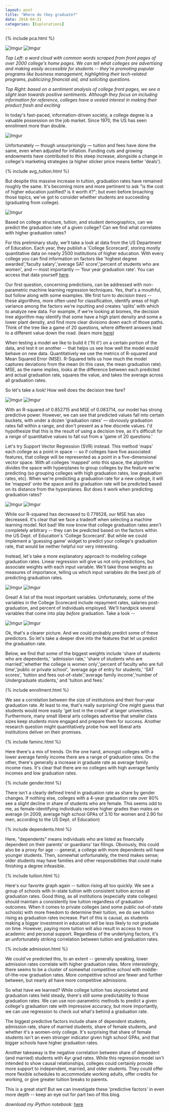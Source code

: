 ```yaml
---
layout: post
title: "Where do they graduate?"
date: 2018-04-21
categories: [Explorations]
---
```


<div markdown="0">
{% include pca.html %}
</div>

![Imgur](https://i.imgur.com/1LB0zl1.png)
![Imgur](https://i.imgur.com/cK1GrAn.png)

*Top Left: a word cloud with common words scraped from front pages of over
2000 college's home pages. We can tell what colleges are advertising and
making easily accessible for students -- they're promoting popular programs
like business management, highlighting their tech-related programs, publicizing
financial aid, and soliciting questions.*


*Top Right: based on a sentiment analysis of college front pages, we see a
slight lean towards positive sentiments. Although they focus on including
information for reference, colleges have a vested interest in making their
product fresh and exciting*

In today's fast-paced, information-driven society, a college degree is a valuable
possession on the job market. Since 1970, the US has seen enrollment more than double.

![Imgur](https://i.imgur.com/4zOeVoy.png)

Unfortunately —  though unsurprisingly — tuition and fees have done the same, even when adjusted for inflation. Funding cuts and growing endowments have contributed to this steep increase, alongside a change in college's marketing strategies (a higher sticker price means better 'deals').

<div markdown="0">
{% include avg_tuition.html %}
</div>

But despite this massive increase in tuition, graduation rates have remained roughly the same. It's becoming more and more pertinent to ask "is the cost of higher education justified? is it worth it?"; but even before broaching those topics, we've got to consider whether students are succeeding (graduating from college).

![Imgur](https://i.imgur.com/k6UvHjL.png)

Based on college structure, tuition, and student demographics, can we predict the graduation rate of a given college? Can we find what correlates with higher graduation rates?

For this preliminary study, we'll take a look at data from the US Department of Education. Each year, they publish a 'College Scorecard', storing mostly quantitative data on nearly 2500 institutions of higher education. With every college you can find information on factors like 'highest degree awarded','faculty salary','average SAT score','percent of students who are women', and — most importantly — 'four year graduation rate'. You can access that data yourself [here](https://collegescorecard.ed.gov/data/).

Our first question, concerning predictions, can be addressed with non-parametric machine learning regression techniques. Yes, that's a mouthful, but follow along with some examples. We first turn to *decision trees* -- these algorithms, more often used for classification, identify areas of high variance among the factors we're inputting and creates 'splits' with which to analyze new data. For example, if we're looking at biomes, the decision tree algorithm may identify that some have a high plant density and some a lower plant density, and find more clear divisions down each of those paths. Think of the tree like a game of 20 questions, where different answers lead to a different value down the road. (learn more [here](https://towardsdatascience.com/decision-trees-in-machine-learning-641b9c4e8052))

When testing a model we like to build it ('fit it') on a certain portion of the data, and test it on another -- that helps us see how well the model would behave on new data. Quantitatively we use the metrics of R-squared and Mean Squared Error (MSE). R-Squared tells us how much the model captures deviations from the mean (in this case, the mean graduation rate). MSE, as the name implies, looks at the difference between each predicted and actual graduation rate, squares the value, and takes the average across all graduation rates.

So let's take a look! How well does the decision tree fare?

![Imgur](https://i.imgur.com/sPNeX37.png)
![Imgur](https://i.imgur.com/PeTjZ2X.png)

With an R-squared of 0.852715 and MSE of 0.083714, our model has strong predictive power. However, we can see that predicted values fall into certain buckets, with under a dozen 'graduation rates' — obviously graduation rates fall within a range, and don't present as a few discrete values. I'd hypothesize that this is the result of using a decision tree, as it's difficult for a *range* of quantitative values to fall out from a 'game of 20 questions.'

Let's try Support Vector Regression (SVR) instead. This method 'maps' each college as a point in space -- so if colleges have five associated features, that college will be represented as a point in a five-dimensional vector space. With all colleges 'mapped' onto this space, the algorithm divides the space with hyperplanes to group colleges by the feature we're predicting (so grouping colleges with high graduation rates, low graduation rates, etc). When we're predicting a graduation rate for a new college, it will be 'mapped' onto the space and its graduation rate will be predicted based on its distance from the hyperplanes. But does it work when predicting graduation rates?


![Imgur](https://i.imgur.com/xOFoTzl.png)
![Imgur](https://i.imgur.com/uCA7p07.png)


While our R-squared has decreased to 0.779528, our MSE has also decreased. It's clear that we face a tradeoff when selecting a machine learning model. Not bad! We now know that college graduation rates aren't completely arbitrary -- they can be predicted based on the factors within the US Dept. of Education's 'College Scorecard'. But while we could implement a 'guessing game' widget to predict your college's graduation rate, that would be neither helpful nor very interesting.

Instead, let's take a more explanatory approach to modeling college graduation rates. Linear regression will give us not only predictions, but associate weights with each input variable. We'll take those weights as measures of importance, telling us which input variables do the best job of predicting graduation rates.

![Imgur](https://i.imgur.com/pD176A4.png)
![Imgur](https://i.imgur.com/Gf8O5DZ.png)

Great! A list of the most important variables. Unfortunately, some of the variables in the College Scorecard include repayment rates, salaries post-graduation, and percent of individuals employed. We'll handpick several variables that come into play *before* graduation. Take a look --

![Imgur](https://i.imgur.com/Wk9NFEy.png)
![Imgur](https://i.imgur.com/b6x6wdP.png)

Ok, that's a clearer picture. And we could probably predict some of these predictors. So let's take a deeper dive into the features that let us predict the graduation rate.

Below, we find that some of the biggest weights include 'share of students who are dependents,' 'admission rate,' 'share of students who are married','whether the college is women only','percent of faculty who are full time','public or private school', 'average age of entry for students,' 'SAT scores', 'tuition and fees out-of-state','average family income','number of Undergraduate students,' and 'tuition and fees.'

<div markdown="0">
{% include enrollment.html %}
</div>

We see a correlation between the size of institutions and their four-year graduation rate. At least to me, that's really surprising! One might guess that students would more easily 'get lost in the crowd' at larger universities. Furthermore, many small liberal arts colleges advertise that smaller class sizes keep students more engaged and prepare them for success. Another research question might quantitatively probe how well liberal arts institutions deliver on their promises.

<div markdown="0">
{% include faminc.html %}
</div>

Here there's a mix of trends. On the one hand, amongst colleges with a lower average family income there are a range of graduation rates. On the other, there's generally a increase in graduate rate as average family income rises. It's clear that there are no colleges with high average family incomes and low graduation rates.

<div markdown="0">
{% include gender.html %}
</div>

There isn't a clearly defined trend in graduation rate as share by gender changes. If nothing else, colleges with a 4-year graduation rate over 80% see a slight decline in share of students who are female. This seems odd to me, as female-identifying individuals receive higher grades than males on average (in 2009, average high school GPAs of 3.10 for women and 2.90 for men, according to the US Dept. of Education)

<!--<div markdown="0">
{% include marriage.html %}
</div>-->

<div markdown="0">
{% include dependents.html %}
</div>

Here, "dependents" means individuals who are listed as financially dependent on their parents' or guardians' tax filings. Obviously, this could also be a proxy for age -- general, a college with more dependents will have younger students. Then, somewhat unfortunately, the trend makes sense; older students may have families and other responsibilities that could make finishing a degree infeasible.

<div markdown="0">
{% include tuition.html %}
</div>

Here's our favorite graph again -- tuition rising all too quickly. We see a group of schools with in-state tuition with consistent tuition across all graduation rates. Good thing, as all institutions (especially state colleges) should maintain a consistently low tuition regardless of graduation outcomes. When it comes to private colleges (and some public out-of-state schools) with more freedom to determine their tuition, we do see tuition rising as graduation rates increase. Part of this is causal, as students making a bigger investment in education will be less likely to not graduate on time. However, paying more tuition will also result in access to more academic and personal support. Regardless of the underlying factors, it's an unfortunately striking correlation between tuition and graduation rates.

<div markdown="0">
{% include admission.html %}
</div>

We could've predicted this, to an extent -- generally speaking, lower admission rates correlate with higher graduation rates. More interestingly, there seems to be a cluster of somewhat competitive school with middle-of-the-row graduation rates. More competitive school are fewer and further between, but nearly all have more competitive admissions.

So what have we learned? While college tuition has skyrocketed and graduation rates held steady, there's still some predictability to those graduation rates. We can use non-parametric methods to predict a given college's graduation rate with impressive accuracy, but more importantly, we can use regression to check out what's behind a graduation rate.

The biggest predictive factors include share of dependent students, admission rate, share of married students, share of female students, and whether it's a women-only college. It's surprising that share of female students isn't an even stronger indicator given high school GPAs, and that bigger schools have higher graduation rates.

Another takeaway is the negative correlation between share of dependent (and married) students with 4yr grad rates. While this regression model isn't intended to show causal relationships, colleges could certainly provide more support to independent, married, and older students. They could offer more flexible schedules to accommodate working adults, offer credits for working, or give greater tuition breaks to parents.

This is a great start! But we can investigate these 'predictive factors' in even more depth -- keep an eye out for part two of this blog.

*download my iPython notebook:* [here](https://drive.google.com/file/d/1JVW7PVjPL9VvPomBAvljr8EkBME-jnYN/view?usp=sharing)
